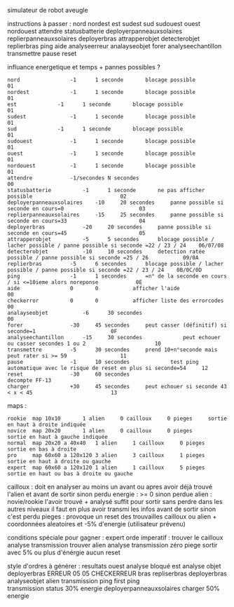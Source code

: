 simulateur de robot aveugle

instructions à passer :
	nord 
	nordest
	est
	sudest
	sud
	sudouest
	ouest
	nordouest
	attendre
	statusbatterie
	deployerpanneauxsolaires
	replierpanneauxsolaires
	deployerbras
	attrapperobjet
	detecterobjet
	replierbras
	ping
	aide
	analyseerreur
	analayseobjet
	forer
	analyseechantillon
	transmettre
	pause
	reset

influance energetique et temps + pannes possibles ?	
	
	nord 				-1		1 seconde		blocage possible								01
	nordest				-1		1 seconde		blocage possible								01
	est				-1		1 seconde		blocage possible								01
	sudest				-1		1 seconde		blocage possible								01
	sud				-1		1 seconde		blocage possible								01
	sudouest			-1		1 seconde		blocage possible								01
	ouest				-1		1 seconde		blocage possible								01
	nordouest			-1		1 seconde		blocage possible								01
	attendre			-1/secondes	N secondes												00
	statusbatterie			-1		1 seconde		ne pas afficher possible							02
	deployerpanneauxsolaires	-10		20 secondes		panne possible si seconde en cours=0						03
	replierpanneauxsolaires		-15		25 secondes		panne possible si seconde en cours=33						04
	deployerbras			-20		20 secondes		panne possible si seconde en cours=45						05
	attrapperobjet			-5		5 secondes		blocage possible / lacher possible / panne possible si seconde =22 / 23 / 24	06/07/08
	detecterobjet			-10		10 secondes		detection ratée possible / panne possible si seconde =25 / 26			09/0A
	replierbras			-5		6 secondes	 	blocage possible / lacher possible / panne possible si seconde =22 / 23 / 24	0B/0C/0D
	ping				-1		1 secondes		=n° de la seconde en cours / si <=10ieme alors noreponse			0E
	aide				0		0			afficher l'aide									00 
	checkerror			0		0			afficher liste des errorcodes							00
	analayseobjet			-6		30 secondes												00	
	forer				-30		45 secondes		peut casser (définitif) si seconde=1						0F
	analyseechantillon		-15		30 secondes             peut echouer ou casser secondes 1 ou 2 						10	
	transmettre			-5		30 secondes		prend 10+n°seconde mais peut rater si >= 59					11
	pause				-1		10 secondes             test ping automatique avec le risque de reset en plus si seconde=54		12
	reset				-30		60 secondes												decompte FF-13
	charger				+30		45 secondes		peut echouer si seconde 43 < x < 45 						13

maps :

	rookie  map 10x10 		1 alien 	0 cailloux     0 pieges		sortie en haut à droite indiquée
	novice  map 20x20 		1 alien 	0 cailloux     0 pieges         sortie en haut à gauche indiquée 
	normal  map 20x20 a 40x40	1 alien 	1 cailloux     0 pieges         sortie en bas à droite
	pro  	map 60x60 a 120x120	3 alien 	3 cailloux     1 pieges         sortie en haut à droite ou gauche
	expert 	map 60x60 a 120x120	1 alien 	1 cailloux     5 pieges         sortie en haut ou bas à droite ou gauche
	
cailloux : doit en analyser au moins un avant ou apres avoir déjà trouvé l'alien et avant de sortir sinon perdu
energie  : >= 0 sinon perdue
alien : novie/rookie l'avoir trouvé + analysé suffit pour sortir sans perdre
	dans les autres niveaux il faut en plus avoir transmi les infos avant de sortir sinon c'est perdu
pieges : provoque un reset des trouvailles cailloux ou alien + coordonnées aleatoires et -5% d'energie (utilisateur prévenu)

conditions spéciale pour gagner : 
	expert orde imperatif : 
		trouver le cailloux 
		analyse 
		transmission 
		trouver alien
		analyse 
		transmission
		zéro piege
		sortir avec 5% ou plus d'énérgie 
		aucun reset



style d'ordres à générer :  resultats
	ouest
	analyse			bloqué
	est 
	analyse			objet
	deployerbras		ERREUR 05
	05 CHECKERREUR		bras
	repliserbras
	deployerbras
	analyseobjet		alien
	transmission		ping first
	ping			
	transmission
	status			30% energie
	deployerpanneauxsolaires
	charger			50% energie
	





